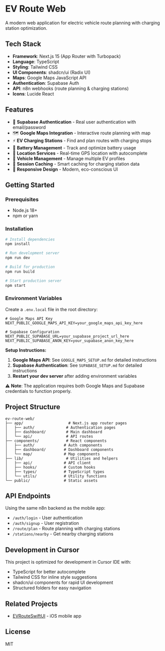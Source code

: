 # EV Route Web

A modern web application for electric vehicle route planning with charging station optimization.

## Tech Stack

- **Framework**: Next.js 15 (App Router with Turbopack)
- **Language**: TypeScript
- **Styling**: Tailwind CSS
- **UI Components**: shadcn/ui (Radix UI)
- **Maps**: Google Maps JavaScript API
- **Authentication**: Supabase Auth
- **API**: n8n webhooks (route planning & charging stations)
- **Icons**: Lucide React

## Features

- 🔐 **Supabase Authentication** - Real user authentication with email/password
- 🗺️ **Google Maps Integration** - Interactive route planning with map
- ⚡ **EV Charging Stations** - Find and plan routes with charging stops
- 🔋 **Battery Management** - Track and optimize battery usage
- 📍 **Location Services** - Real-time GPS location with autocomplete
- 🚗 **Vehicle Management** - Manage multiple EV profiles
- 💾 **Session Caching** - Smart caching for charging station data
- 📱 **Responsive Design** - Modern, eco-conscious UI

## Getting Started

### Prerequisites

- Node.js 18+
- npm or yarn

### Installation

```bash
# Install dependencies
npm install

# Run development server
npm run dev

# Build for production
npm run build

# Start production server
npm start
```

### Environment Variables

Create a `.env.local` file in the root directory:

```env
# Google Maps API Key
NEXT_PUBLIC_GOOGLE_MAPS_API_KEY=your_google_maps_api_key_here

# Supabase Configuration
NEXT_PUBLIC_SUPABASE_URL=your_supabase_project_url_here
NEXT_PUBLIC_SUPABASE_ANON_KEY=your_supabase_anon_key_here
```

**Setup Instructions:**

1. **Google Maps API**: See `GOOGLE_MAPS_SETUP.md` for detailed instructions
2. **Supabase Authentication**: See `SUPABASE_SETUP.md` for detailed instructions
3. **Restart your dev server** after adding environment variables

⚠️ **Note**: The application requires both Google Maps and Supabase credentials to function properly.

## Project Structure

```
ev-route-web/
├── app/                    # Next.js app router pages
│   ├── auth/              # Authentication pages
│   ├── dashboard/         # Main dashboard
│   └── api/               # API routes
├── components/            # React components
│   ├── auth/             # Auth components
│   ├── dashboard/        # Dashboard components
│   └── map/              # Map components
├── lib/                   # Utilities and helpers
│   ├── api/              # API client
│   ├── hooks/            # Custom hooks
│   ├── types/            # TypeScript types
│   └── utils/            # Utility functions
└── public/               # Static assets
```

## API Endpoints

Using the same n8n backend as the mobile app:

- `/auth/login` - User authentication
- `/auth/signup` - User registration
- `/route/plan` - Route planning with charging stations
- `/stations/nearby` - Get nearby charging stations

## Development in Cursor

This project is optimized for development in Cursor IDE with:

- TypeScript for better autocomplete
- Tailwind CSS for inline style suggestions
- shadcn/ui components for rapid UI development
- Structured folders for easy navigation

## Related Projects

- [EVRouteSwiftUI](https://github.com/drshelkeabhijeet/EVRouteSwiftUI) - iOS mobile app

## License

MIT